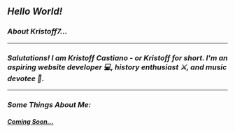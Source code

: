 ## ***Hello World!***
### ***About Kristoff7...***
---

### ***Salutations! I am Kristoff Castiano - or Kristoff for short. I'm an aspiring website developer 💻, history enthusiast ⚔️, and music devotee 🎵.***
---

### ***Some Things About Me:***

#### *[Coming Soon...](https://www.youtube.com/watch?v=dQw4w9WgXcQ)*



<!---
Kristoff7/Kristoff7 is a ✨ special ✨ repository because its `README.md` (this file) appears on your GitHub profile.
You can click the Preview link to take a look at your changes.
--->
